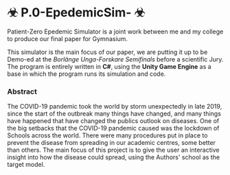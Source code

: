 #  ☣ P.0-EpedemicSim- ☣
Patient-Zero Epedemic Simulator is a joint work between me and my college to produce our final paper for Gymnasium.

This simulator is the main focus of our paper, we are putting it up to be Demo-ed at the *Borlänge Unga-Forskare Semifinals* before a scientific Jury.
The program is entirely written in **C#**, using the **Unity Game Engine** as a base in which the program runs its simulation and code. 

### Abstract
The COVID-19 pandemic took the world by storm unexpectedly in late 2019, since the start of the outbreak many things have changed, and many things have happened that have changed the publics outlook on diseases. One of the big setbacks that the COVID-19 pandemic caused was the lockdown of Schools across the world. There were many procedures put in place to prevent the disease from spreading in our academic centres, some better than others. The main focus of this project is to give the user an interactive insight into how the disease could spread, using the Authors' school as the target model.
